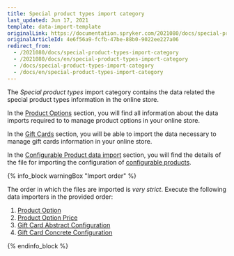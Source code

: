 ```yaml
---
title: Special product types import category
last_updated: Jun 17, 2021
template: data-import-template
originalLink: https://documentation.spryker.com/2021080/docs/special-product-types-import-category
originalArticleId: 4e6f56a9-fcfb-47be-88b0-9022ee227a06
redirect_from:
  - /2021080/docs/special-product-types-import-category
  - /2021080/docs/en/special-product-types-import-category
  - /docs/special-product-types-import-category
  - /docs/en/special-product-types-import-category
---
```


The *Special product types* import category contains the data related the special product types information in the online store.

In the [Product Options](/docs/pbc/all/product-information-management/{{page.version}}/product-options-feature-overview.html) section, you will find all information about the data imports required to to manage product options in your online store.

In the [Gift Cards](/docs/pbc/all/gift-cards/{{site.version}}/import-and-export-data/import-of-gift-cards.html) section, you will be able to import the data necessary to manage gift cards information in your online store.

In the [Configurable Product data import](/docs/scos/dev/data-import/{{page.version}}/data-import-categories/special-product-types/configurable-product-import-category/configurable-product-data-import.html) section, you will find the details of the file for importing the configuration of [configurable products](/docs/pbc/all/product-information-management/{{page.version}}/configurable-product-feature-overview/configurable-product-feature-overview.html).

{% info_block warningBox "Import order" %}

The order in which the files are imported is *very strict*. Execute the following data importers in the provided order:

1. [Product Option](/docs/pbc/all/product-information-management/{{page.version}}/import-and-export-data/product-options/file-details-product-option.csv.html)
2. [Product Option Price](/docs/pbc/all/product-information-management/{{page.version}}/import-and-export-data/product-options/file-details-product-option-price.csv.html)
3. [Gift Card Abstract Configuration](/docs/pbc/all/gift-cards/{{site.version}}/import-and-export-data/file-details-gift-card-abstract-configuration.csv.html)
4. [Gift Card Concrete Configuration](/docs/pbc/all/gift-cards/{{site.version}}/import-and-export-data/file-details-gift-card-concrete-configuration.csv.html)


{% endinfo_block %}
